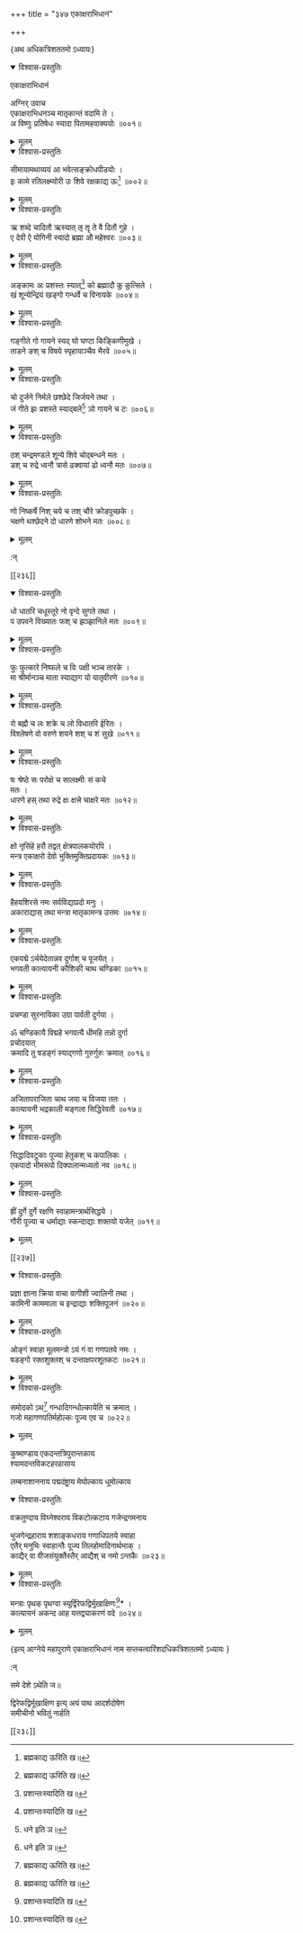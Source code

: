 +++
title = "३४७ एकाक्षराभिधानं"

+++

\{अथ अधिकत्रिशततमो ऽध्यायः\}


<details open><summary>विश्वास-प्रस्तुतिः</summary>

एकाक्षराभिधानं  
    
अग्निर् उवाच  
एकाक्षराभिधनञ्च मातृकान्तं वदामि ते ।  
अ विष्णुः प्रतिषेधः स्यादा पितामहवाक्ययोः   ॥००१॥
</details>

<details><summary>मूलम्</summary>

एकाक्षराभिधानं  
    
अग्निर् उवाच  
एकाक्षराभिधनञ्च मातृकान्तं वदामि ते ।  
अ विष्णुः प्रतिषेधः स्यादा पितामहवाक्ययोः   ॥००१॥
</details>  

<details open><summary>विश्वास-प्रस्तुतिः</summary>

सीमायामथाव्ययं आ भवेत्सङ्क्रोधपीडयोः   ।  
इः कामे रतिलक्ष्म्योरी उः शिवे रक्षकाद्य ऊः[^१]   ॥००२॥
</details>

<details><summary>मूलम्</summary>

सीमायामथाव्ययं आ भवेत्सङ्क्रोधपीडयोः   ।  
इः कामे रतिलक्ष्म्योरी उः शिवे रक्षकाद्य ऊः[^१]   ॥००२॥
</details>  

<details open><summary>विश्वास-प्रस्तुतिः</summary>

ऋ शब्दे चादितौ ऋस्यात् ऌ ॡ ते वै दितौ गुहे ।  
ए देवी ऐ योगिनी स्यादो ब्रह्मा औ महेश्वरः ॥००३॥
</details>

<details><summary>मूलम्</summary>

ऋ शब्दे चादितौ ऋस्यात् ऌ ॡ ते वै दितौ गुहे ।  
ए देवी ऐ योगिनी स्यादो ब्रह्मा औ महेश्वरः ॥००३॥
</details>  

<details open><summary>विश्वास-प्रस्तुतिः</summary>

अङ्कामः अः प्रशस्तः स्यात्[^२] को ब्रह्मादौ कु कुत्सिते   ।  
खं शून्येन्द्रियं खङ्गो गन्धर्वे च विनायके ॥००४॥
</details>

<details><summary>मूलम्</summary>

अङ्कामः अः प्रशस्तः स्यात्[^२] को ब्रह्मादौ कु कुत्सिते   ।  
खं शून्येन्द्रियं खङ्गो गन्धर्वे च विनायके ॥००४॥
</details>  

<details open><summary>विश्वास-प्रस्तुतिः</summary>

गङ्गीते गो गायने स्यद् घो घण्टा किङ्किणीमुखे   ।  
ताडने ङश् च विषये स्पृहायाञ्चैव भैरवे ॥००५॥
</details>

<details><summary>मूलम्</summary>

गङ्गीते गो गायने स्यद् घो घण्टा किङ्किणीमुखे   ।  
ताडने ङश् च विषये स्पृहायाञ्चैव भैरवे ॥००५॥
</details>  

<details open><summary>विश्वास-प्रस्तुतिः</summary>

चो दुर्जने निर्मले छश्छेदे जिर्जयने तथा ।  
जं गीते झः प्रशस्ते स्याद्बले[^३] ञो गायने च टः   ॥००६॥
</details>

<details><summary>मूलम्</summary>

चो दुर्जने निर्मले छश्छेदे जिर्जयने तथा ।  
जं गीते झः प्रशस्ते स्याद्बले[^३] ञो गायने च टः   ॥००६॥
</details>  

<details open><summary>विश्वास-प्रस्तुतिः</summary>

ठश् चन्द्रमण्डले शून्ये शिवे चोद्बन्धने मतः   ।  
डश् च रुद्रे ध्वनौ त्रासे ढक्वायां ढो ध्वनौ मतः   ॥००७॥
</details>

<details><summary>मूलम्</summary>

ठश् चन्द्रमण्डले शून्ये शिवे चोद्बन्धने मतः   ।  
डश् च रुद्रे ध्वनौ त्रासे ढक्वायां ढो ध्वनौ मतः   ॥००७॥
</details>  

<details open><summary>विश्वास-प्रस्तुतिः</summary>

णो निष्कर्षे निश् चये च तश् चौरे क्रोडपुच्छके ।  
भक्षणे थश्छेदने दो धारणे शोभने मतः   ॥००८॥
</details>

<details><summary>मूलम्</summary>

णो निष्कर्षे निश् चये च तश् चौरे क्रोडपुच्छके ।  
भक्षणे थश्छेदने दो धारणे शोभने मतः   ॥००८॥
</details>  
    
:न्  
    
[^१]: ब्रह्मकाद्य ऊरिति ख॥  
    
[^२]: प्रशान्तःस्यादिति ख॥  
    
[^३]: धने इति ञ॥  

[[२३६]]
    

<details open><summary>विश्वास-प्रस्तुतिः</summary>

धो धातरि चधूस्तूरे नो वृन्दे सुगते तथा ।  
प उपवने विख्यातः फश् च झञ्झानिले मतः ॥००९॥
</details>

<details><summary>मूलम्</summary>

धो धातरि चधूस्तूरे नो वृन्दे सुगते तथा ।  
प उपवने विख्यातः फश् च झञ्झानिले मतः ॥००९॥
</details>  

<details open><summary>विश्वास-प्रस्तुतिः</summary>

फुः फुत्कारे निष्फले च विः पक्षी भञ्च तारके   ।  
मा श्रीर्मानञ्च माता स्याद्याग यो यातृवीरणे   ॥०१०॥
</details>

<details><summary>मूलम्</summary>

फुः फुत्कारे निष्फले च विः पक्षी भञ्च तारके   ।  
मा श्रीर्मानञ्च माता स्याद्याग यो यातृवीरणे   ॥०१०॥
</details>  

<details open><summary>विश्वास-प्रस्तुतिः</summary>

रो बह्नौ च लः शक्रे च लो विधातरि ईरितः ।  
विश्लेषणे वो वरुणे शयने शश् च शं सुखे ॥०११॥
</details>

<details><summary>मूलम्</summary>

रो बह्नौ च लः शक्रे च लो विधातरि ईरितः ।  
विश्लेषणे वो वरुणे शयने शश् च शं सुखे ॥०११॥
</details>  

<details open><summary>विश्वास-प्रस्तुतिः</summary>

षः श्रेष्ठे सः परोक्षे च सालक्ष्मीः सं कचे  
मतः ।  
धारणे हस् तथा रुद्रे क्षः क्षत्त्रे चाक्षरे मतः   ॥०१२॥
</details>

<details><summary>मूलम्</summary>

षः श्रेष्ठे सः परोक्षे च सालक्ष्मीः सं कचे  
मतः ।  
धारणे हस् तथा रुद्रे क्षः क्षत्त्रे चाक्षरे मतः   ॥०१२॥
</details>  

<details open><summary>विश्वास-प्रस्तुतिः</summary>

क्षो नृसिंहे हरौ तद्वत् क्षेत्रपालकयोरपि ।  
मन्त्र एकाक्षरो देवो भुक्तिमुक्तिप्रदायकः ॥०१३॥
</details>

<details><summary>मूलम्</summary>

क्षो नृसिंहे हरौ तद्वत् क्षेत्रपालकयोरपि ।  
मन्त्र एकाक्षरो देवो भुक्तिमुक्तिप्रदायकः ॥०१३॥
</details>  

<details open><summary>विश्वास-प्रस्तुतिः</summary>

हैहयशिरसे नमः सर्वविद्याप्रदो मनुः ।  
अकाराद्यास् तथा मन्त्रा मातृकामन्त्र उत्तमः   ॥०१४॥
</details>

<details><summary>मूलम्</summary>

हैहयशिरसे नमः सर्वविद्याप्रदो मनुः ।  
अकाराद्यास् तथा मन्त्रा मातृकामन्त्र उत्तमः   ॥०१४॥
</details>  

<details open><summary>विश्वास-प्रस्तुतिः</summary>

एकपद्मे ऽर्चयेदेतान्नव दुर्गाश् च पूजयेत् ।  
भगवती कात्यायनी कौशिकी चाथ चण्डिका ॥०१५॥
</details>

<details><summary>मूलम्</summary>

एकपद्मे ऽर्चयेदेतान्नव दुर्गाश् च पूजयेत् ।  
भगवती कात्यायनी कौशिकी चाथ चण्डिका ॥०१५॥
</details>  

<details open><summary>विश्वास-प्रस्तुतिः</summary>

प्रचण्डा सुरनायिका उग्रा पार्वती दुर्गया ।  
    
ॐ चण्डिकायै विद्महे भगवत्यै धीमहि तन्नो दुर्गा  
प्रचोदयात्  
क्रमादि तु षडङ्गं स्याद्गणो गुरुर्गुरुः क्रमात्   ॥०१६॥
</details>

<details><summary>मूलम्</summary>

प्रचण्डा सुरनायिका उग्रा पार्वती दुर्गया ।  
    
ॐ चण्डिकायै विद्महे भगवत्यै धीमहि तन्नो दुर्गा  
प्रचोदयात्  
क्रमादि तु षडङ्गं स्याद्गणो गुरुर्गुरुः क्रमात्   ॥०१६॥
</details>  

<details open><summary>विश्वास-प्रस्तुतिः</summary>

अजितापराजिता चाथ जया च विजया ततः ।  
कात्यायनी भद्रकाली मङ्गला सिद्धिरेवती ॥०१७॥
</details>

<details><summary>मूलम्</summary>

अजितापराजिता चाथ जया च विजया ततः ।  
कात्यायनी भद्रकाली मङ्गला सिद्धिरेवती ॥०१७॥
</details>  

<details open><summary>विश्वास-प्रस्तुतिः</summary>

सिद्धादिवटुकाः पूज्या हेतुकश् च कपालिकः ।  
एकपादो भीमरूपो दिक्पालान्मध्यतो नव ॥०१८॥
</details>

<details><summary>मूलम्</summary>

सिद्धादिवटुकाः पूज्या हेतुकश् च कपालिकः ।  
एकपादो भीमरूपो दिक्पालान्मध्यतो नव ॥०१८॥
</details>  

<details open><summary>विश्वास-प्रस्तुतिः</summary>

ह्रीं दुर्गे दुर्गे रक्षणि स्वाहामन्त्रार्थसिद्धये   ।  
गौरी पूज्या च धर्माद्याः स्कन्दाद्याः शक्तयो यजेत्   ॥०१९॥
</details>

<details><summary>मूलम्</summary>

ह्रीं दुर्गे दुर्गे रक्षणि स्वाहामन्त्रार्थसिद्धये   ।  
गौरी पूज्या च धर्माद्याः स्कन्दाद्याः शक्तयो यजेत्   ॥०१९॥
</details>  

[[२३७]]
    

<details open><summary>विश्वास-प्रस्तुतिः</summary>

प्रज्ञा ज्ञाना क्रिया वाचा वागीशी ज्वालिनी तथा   ।  
कामिनी काममाला च इन्द्राद्याः शक्तिपूजनं   ॥०२०॥
</details>

<details><summary>मूलम्</summary>

प्रज्ञा ज्ञाना क्रिया वाचा वागीशी ज्वालिनी तथा   ।  
कामिनी काममाला च इन्द्राद्याः शक्तिपूजनं   ॥०२०॥
</details>  

<details open><summary>विश्वास-प्रस्तुतिः</summary>

ओङ्गं स्वाहा मूलमन्त्रो ऽयं गं वा गणपतये नमः   ।  
षडङ्गो रक्तशुक्लश् च दन्ताक्षपरशूतकटः   ॥०२१॥
</details>

<details><summary>मूलम्</summary>

ओङ्गं स्वाहा मूलमन्त्रो ऽयं गं वा गणपतये नमः   ।  
षडङ्गो रक्तशुक्लश् च दन्ताक्षपरशूतकटः   ॥०२१॥
</details>  

<details open><summary>विश्वास-प्रस्तुतिः</summary>

समोदको ऽथ[^१] गन्धादिगन्धोल्कायेति च क्रमात् ।  
गजो महागणपतिर्महोल्कः पूज्य एव च ॥०२२॥
</details>

<details><summary>मूलम्</summary>

समोदको ऽथ[^१] गन्धादिगन्धोल्कायेति च क्रमात् ।  
गजो महागणपतिर्महोल्कः पूज्य एव च ॥०२२॥
</details>  
    
कुष्माण्डाय एकदन्तत्रिपुरान्तकाय  
श्यामदन्तविकटहरहासाय  
    
लम्बनाशाननाय पद्मदंष्ट्राय मेघोल्काय धूमोल्काय  
    

<details open><summary>विश्वास-प्रस्तुतिः</summary>

वक्रतुण्दाय विघ्नेश्वराय विकटोत्कटाय गजेन्द्रगमनाय  
    
भुजगेन्द्रहाराय शशाङ्कधराय गणाधिपतये स्वाहा  
एतैर् मनुभिः स्वाहान्तैः पूज्य तिलहोमादिनार्थभाक्   ।  
काद्यैर् वा वीजसंयुक्तैस्तैर् आद्यैश् च नमो ऽन्तकैः   ॥०२३॥
</details>

<details><summary>मूलम्</summary>

वक्रतुण्दाय विघ्नेश्वराय विकटोत्कटाय गजेन्द्रगमनाय  
    
भुजगेन्द्रहाराय शशाङ्कधराय गणाधिपतये स्वाहा  
एतैर् मनुभिः स्वाहान्तैः पूज्य तिलहोमादिनार्थभाक्   ।  
काद्यैर् वा वीजसंयुक्तैस्तैर् आद्यैश् च नमो ऽन्तकैः   ॥०२३॥
</details>  

<details open><summary>विश्वास-प्रस्तुतिः</summary>

मन्त्राः पृथक् पृथग्वा स्युर्द्विरेफद्विर्मुखाक्षिणः[^२]*   ।  
कात्यायनं अकन्द आह यत्तद्व्याकरणं वदे ॥०२४॥
</details>

<details><summary>मूलम्</summary>

मन्त्राः पृथक् पृथग्वा स्युर्द्विरेफद्विर्मुखाक्षिणः[^२]*   ।  
कात्यायनं अकन्द आह यत्तद्व्याकरणं वदे ॥०२४॥
</details>

\{इत्य् आग्नेये महापुराणे एकाक्षराभिधानं नाम सप्तचत्वारिंशदधिकत्रिशततमो ऽध्यायः  }
    
:न्  
    
समे देशे ऽथेति ज॥  
    
[^२]: द्वे द्वे रेखाथ दक्षिणा इति ज॥  
    
 द्विरेफद्विर्मूखाक्षिण इत्य् अयं पाथ आदर्शदोषेण  
समीचीनो भवितुं नार्हति  

[[२३८]]
    